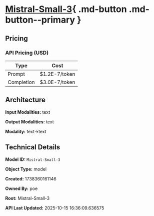 # [Mistral-Small-3](https://poe.com/Mistral-Small-3){ .md-button .md-button--primary }

## Pricing

### API Pricing (USD)

| Type | Cost |
|------|------|
| Prompt | $1.2E-7/token |
| Completion | $3.0E-7/token |

## Architecture

**Input Modalities:** text

**Output Modalities:** text

**Modality:** text->text


## Technical Details

**Model ID:** `Mistral-Small-3`

**Object Type:** model

**Created:** 1738360161146

**Owned By:** poe

**Root:** Mistral-Small-3

**API Last Updated:** 2025-10-15 16:36:09.636575
